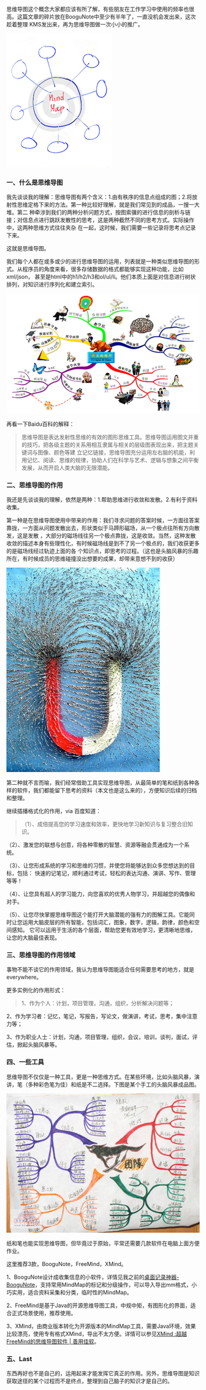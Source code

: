 

思维导图这个概念大家都应该有所了解，有些朋友在工作学习中使用的频率也很高。这篇文章的碎片放在BooguNote中至少有半年了，一直没机会发出来，这次趁着整理
KMS发出来，再为思维导图做一次小小的推广。

![image](/images/upload_dropbox/201008/mind-map.jpg)

### 一、什么是思维导图

我先谈谈我的理解：思维导图有两个含义：1.由有秩序的信息点组成的图；2.将放射性思维定格下来的方法。第一种比较好理解，就是我们常见到的成品，一搜一大堆。第二
种牵涉到我们的两种分析问题方式，按图索骥的进行信息的剖析与链接；对信息点进行跳跃发散性的思考，这是两种截然不同的思考方式。实际操作中，这两种思维方式往往夹杂
在一起，这时候，我们需要一些记录将思考点记录下来。

这就是思维导图。

我们每个人都在或多或少的进行思维导图的运用，列表就是一种类似思维导图的形式。从程序员的角度来看，很多存储数据的格式都能够实现这种功能，比如xml/json，
甚至是html中的h1/h2/h3和ol/ul/li。他们本质上面是对信息进行树状排列，对知识进行序列化和建立索引。

[![image](/images/upload_dropbox/201008/BrainBank.gif)](../../static/images/2010/08/BrainBank.gif)

再看一下Baidu百科的解释：

> 思维导图是表达发射性思维的有效的图形思维工具。思维导图运用图文并重的技巧，把各级主题的关系用相互隶属与相关的层级图表现出来，把主题关键词与图像、颜色等建
立记忆链接，思维导图充分运用左右脑的机能，利用记忆、阅读、思维的规律，协助人们在科学与艺术、逻辑与想象之间平衡发展，从而开启人类大脑的无限潜能。

### 二、思维导图的作用

我还是先谈谈我的理解，依然是两种：1.帮助思维进行收敛和发散。2.有利于资料收集。

第一种是在思维导图使用中带来的作用：我们寻求问题的答案时候，一方面往答案靠拢，一方面从问题发散出去，形状类似于马蹄形磁场，从一个极点往所有方向散发，这是发散
，大部分的磁场线往另一个极点靠拢，这是收敛。当然，这种发散收敛的描述本身有些理性化，有时候磁场线是到不了另一个极点的，我们收获更多的是磁场线经过轨迹上面的各
个知识点，即思考的过程。（这也是头脑风暴的乐趣所在，有时候成员的思维碰撞没出想要的成果，却带来意想不到的收获）

![image](/images/upload_dropbox/201008/magnet.jpg)

第二种就不言而喻，我们经常借助工具实现思维导图，从最简单的笔和纸到各种各样的软件，我们都能留下思考的资料（本文也是这么来的），方便知识后续的归档和整理。

继续插播格式化的作用，via 百度知道：

> （1）、成倍提高您的学习速度和效率，更快地学习新知识与复习整合旧知识。

（2）、激发您的联想与创意，将各种零散的智慧、资源等融会贯通成为一个系统。

（3）、让您形成系统的学习和思维的习惯，并使您将能够达到众多您想达到的目标，包括： 快速的记笔记，顺利通过考试，轻松的表达沟通、演讲、写作、管理等等！

（4）、让您具有超人的学习能力，向您喜欢的优秀人物学习，并超越您的偶像和对手。

（5）、让您尽快掌握思维导图这个能打开大脑潜能的强有力的图解工具。它能同时让您运用大脑皮层的所有智能，包括词汇，图象，数字，逻辑，韵律，颜色和空间感知。
它可以运用于生活的各个层面，帮助您更有效地学习，更清晰地思维，让您的大脑最佳表现。

### 三、思维导图的作用领域

事物不能不谈它的作用领域，我认为思维导图能适合任何需要思考的地方，就是everywhere。

更多实例化的作用形式：

> 1、作为个人：计划，项目管理，沟通，组织，分析解决问题等；

2、作为学习者：记忆，笔记，写报告，写论文，做演讲，考试，思考，集中注意力等；

3、作为职业人士：计划，沟通，项目管理，组织，会议，培训，谈判，面试，评估，掀起头脑风暴等。

### 四、一些工具

思维导图不仅仅是一种工具，更是一种思维方式。在某些环境，比如头脑风暴，演讲，笔（多种彩色笔为佳）和纸是不二选择。下图是某个手工的头脑风暴成品图。

[![image](/images/upload_dropbox/201008/mm_hand.jpg)](../../static/images/upload_dropbox/201008/mm_hand.jpg)

纸和笔也能实现思维导图，但毕竟过于原始，平常还需要几款软件在电脑上面方便作业。

这里推荐3款，BooguNote，FreeMind，XMind。

1、BooguNote设计成收集信息的小软件，详情见我之前的[桌面记录神器-BooguNote](http://log4d.com/2010/04/desktop-recording-tool-boogunote)，支持常用MindMap的标记和分级操作，可以导入导出mm格式，小巧实用，适合资料采集和分类，临时性的MindMap。

2、FreeMind是基于Java的开源思维导图工具，中规中矩，有图形化的界面，适合正式场景使用，推荐使用。

3、XMind，由商业版本转化为开源版本的MindMap工具，需要Java环境，效果比较漂亮，使用专有格式XMind，导出不太方便。详情可以参见[XMind
:超越FreeMind的思维导图软件 | 善用佳软](http://xbeta.info/xmind.htm)。

### 五、Last

东西再好也不是自己的，运用起来才能发挥它真正的作用。另外，思维导图是知识获取途径的某个过程而不是终点，整理到自己脑子的知识才是自己的。


